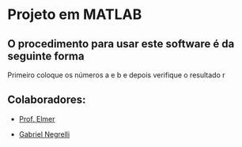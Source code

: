 # Projeto em MATLAB

## O procedimento para usar este software é da seguinte forma

Primeiro coloque os números a e b e depois verifique o resultado r

## Colaboradores:

* [Prof. Elmer](https://github.com/elmerpab)

* [Gabriel Negrelli](https://github.com/gnegrelli)